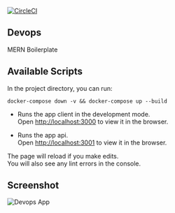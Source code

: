 [![CircleCI](https://circleci.com/gh/anthonykaluuma/devops/tree/master.svg?style=svg)](https://circleci.com/gh/anthonykaluuma/devops/tree/master)
## Devops

MERN Boilerplate

## Available Scripts


In the project directory, you can run:

```docker-compose down -v && docker-compose up --build```


- Runs the app client in the development mode.<br>
Open [http://localhost:3000](http://localhost:3000) to view it in the browser.

- Runs the app api.<br>
Open [http://localhost:3001](http://localhost:3001) to view it in the browser.

The page will reload if you make edits.<br>
You will also see any lint errors in the console.

## Screenshot


![Devops App](./assets/screencapture-localhost-3000-index-2019-11-21-20_42_20.png)
